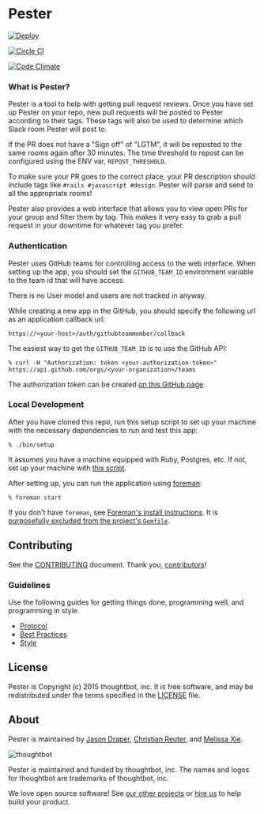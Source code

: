 # Pester

[![Deploy](https://www.herokucdn.com/deploy/button.svg)](https://heroku.com/deploy)

[![Circle CI](https://circleci.com/gh/thoughtbot/pester/tree/master.svg?style=svg&circle-token=07d9bd80401d852967891e169b8ef64ef36e649f)](https://circleci.com/gh/thoughtbot/pester/tree/master)

[![Code Climate](https://codeclimate.com/repos/5646125569568073e50002ca/badges/ed7a06e73f8d74dfc911/gpa.svg)](https://codeclimate.com/repos/5646125569568073e50002ca/feed)

### What is Pester?

Pester is a tool to help with getting pull request reviews. Once you have set up
Pester on your repo, new pull requests will be posted to Pester according to
their tags. These tags will also be used to determine which Slack room Pester
will post to.

If the PR does not have a "Sign off" of "LGTM", it will be reposted to the same
rooms again after 30 minutes. The time threshold to repost can be configured
using the ENV var, `REPOST_THRESHOLD`.

To make sure your PR goes to the correct place, your PR description should
include tags like `#rails #javascript #design`. Pester will parse and send to
all the appropriate rooms!

Pester also provides a web interface that allows you to view open PRs for your
group and filter them by tag. This makes it very easy to grab a pull request in
your downtime for whatever tag you prefer.

### Authentication

Pester uses GitHub teams for controlling access to the web interface. When
setting up the app, you should set the `GITHUB_TEAM_ID` environment variable to
the team id that will have access.

There is no User model and users are not tracked in anyway.

While creating a new app in the GitHub, you should specify the following url as
an application callback url:

    https://<your-host>/auth/githubteammember/callback

The easiest way to get the `GITHUB_TEAM_ID` is to use the GitHub API:

    % curl -H "Authorization: token <your-authorization-token>" https://api.github.com/orgs/<your-organization>/teams

The authorization token can be created [on this GitHub page].

[on this GitHub page]: https://github.com/settings/tokens

### Local Development

After you have cloned this repo, run this setup script to set up your machine
with the necessary dependencies to run and test this app:

    % ./bin/setup

It assumes you have a machine equipped with Ruby, Postgres, etc. If not, set up
your machine with [this script].

[this script]: https://github.com/thoughtbot/laptop

After setting up, you can run the application using [foreman]:

    % foreman start

If you don't have `foreman`, see [Foreman's install instructions][foreman]. It
is [purposefully excluded from the project's `Gemfile`][exclude].

[foreman]: https://github.com/ddollar/foreman
[exclude]: https://github.com/ddollar/foreman/pull/437#issuecomment-41110407

## Contributing

See the [CONTRIBUTING] document.
Thank you, [contributors]!

  [CONTRIBUTING]: CONTRIBUTING.md
  [contributors]: https://github.com/thoughtbot/pester/graphs/contributors


### Guidelines

Use the following guides for getting things done, programming well, and
programming in style.

* [Protocol](http://github.com/thoughtbot/guides/blob/master/protocol)
* [Best Practices](http://github.com/thoughtbot/guides/blob/master/best-practices)
* [Style](http://github.com/thoughtbot/guides/blob/master/style)

## License

Pester is Copyright (c) 2015 thoughtbot, inc.
It is free software, and may be redistributed
under the terms specified in the [LICENSE] file.

  [LICENSE]: LICENSE.md

## About

Pester is maintained by [Jason Draper], [Christian Reuter], and [Melissa Xie].

  [Jason Draper]: http://github.com/drapergeek
  [Christian Reuter]: http://github.com/creuter
  [Melissa Xie]: https://github.com/mxie

![thoughtbot](https://thoughtbot.com/logo.png)

Pester is maintained and funded by thoughtbot, inc.
The names and logos for thoughtbot are trademarks of thoughtbot, inc.

We love open source software!
See [our other projects][community]
or [hire us][hire] to help build your product.

  [community]: https://thoughtbot.com/community?utm_source=github
  [hire]: https://thoughtbot.com/hire-us?utm_source=github
